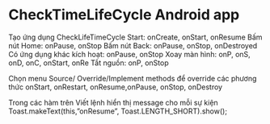 # CheckTimeLifeCycle Android app
Tạo ứng dụng CheckLifeTimeCycle
Start: onCreate, onStart, onResume
Bấm nút Home: onPause, onStop
Bấm nút Back: onPause, onStop, onDestroyed
Có ứng dụng khác kích hoạt: onPause, onStop
Xoay màn hình: onP, onS, onD, onC, onStart, onRe
Tắt nguồn: onP, onStop

Chọn menu Source/ Override/Implement methods để override các phương thức onStart, onRestart, onResume,onPause, onStop, onDestroy

Trong các hàm trên Viết lệnh hiển thị message cho mỗi sự kiện
Toast.makeText(this,”onResume”, Toast.LENGTH_SHORT).show();
